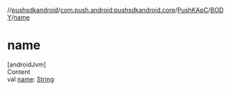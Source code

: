 //[pushsdkandroid](../../../index.md)/[com.push.android.pushsdkandroid.core](../../index.md)/[PushKApC](../index.md)/[BODY](index.md)/[name](name.md)



# name  
[androidJvm]  
Content  
val [name](name.md): [String](https://kotlinlang.org/api/latest/jvm/stdlib/kotlin/-string/index.html)  



